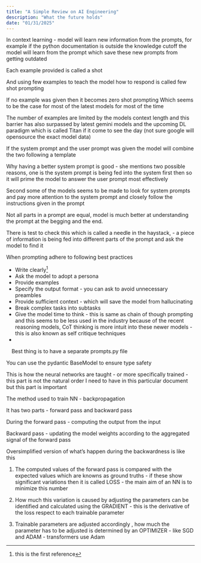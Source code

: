 ```yaml
---
title: "A Simple Review on AI Engineering"
description: "What the future holds"
date: "01/31/2025"
---
```


In context learning - model will learn new information from the prompts, for example if the python documentation is outside the knowledge cutoff the model will learn from the prompt which save these new prompts from getting outdated 

Each example provided is called a shot

And using few examples to teach the model how to respond is called few shot prompting 

If no example was given then it becomes zero shot prompting 
Which seems to be the case for most of the latest models for most of the time

The number of examples are limited by the models context length and this barrier has also surpassed by latest gemini models and the upcoming DL paradigm which is called Titan if it come to see the day (not sure google will opensource the  exact model data)

If the system prompt and the user prompt was given the model will combine the two following a template 

Why having a better system prompt is good - she mentions two possible reasons, one is the system prompt is being fed into the system first then so it will prime the model to answer the user prompt most effectively 

Second some of the models seems to be made to look for system prompts and pay more attention to the system prompt and closely follow the instructions given in the prompt 

Not all parts in a prompt are equal, model is much better at understanding the prompt at the begging and the end. 

There is test to check this which is called a needle in the haystack, - a piece of information is being fed into different parts of the prompt and ask the model to find it 

When prompting adhere to following best practices
* Write clearly[^1]
* Ask the model to adopt a persona
* Provide examples 
* Specify the output format - you can ask to avoid unnecessary preambles 
* Provide sufficient context - which will save the model from hallucinating 
* Break complex tasks into subtasks 
* Give the model time to think - this is same as chain of though prompting and this seems to be less used in the industry because of the recent reasoning models, CoT thinking is more intuit into these newer models - this is also known as self critique techniques 
* 

⠀
Best thing is to have a separate prompts.py file

You can use the pydantic BaseModel to ensure type safety 

This is how the neural networks are taught - or more specifically trained - this part is not the natural order I need to have in this particular document but this part is important 

The method used to train NN - backpropagation 

It has two parts - forward pass and backward pass 

During the forward pass - computing the output from the input 

Backward pass - updating the model weights according to the aggregated signal of the forward pass

Oversimplified version of what’s happen during the backwardness is like this

1. The computed values of the forward pass is compared with the expected values which are knowns as ground truths - if these show significant variations then it is called LOSS - the main aim of an NN is to minimize this number

2. How much this variation is caused by adjusting the parameters can be identified and calculated using the GRADIENT - this is the derivative of the loss respect to each trainable parameter
3. Trainable parameters are adjusted accordingly , how much the parameter has to be adjusted is determined by an OPTIMIZER - like SGD and ADAM - transformers use Adam 











[^1]: this is the first reference 
